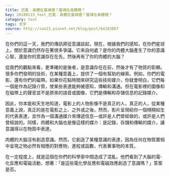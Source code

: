 ```yaml
---
title: 巴夏：身體在靈魂裡？靈魂在身體裡？
key: 20180115_text_巴夏：身體在靈魂裡？靈魂在身體裡？
category: text
tags: 文字
source: http://san23.pixnet.net/blog/post/64183867
---
```


在你們的這一天，我們的傳訊將從意識談起，現在，根據我們的感知，在你們星球上，關於意識仍然存在著很多爭議。它來自何處？是你的肉體大腦產生了你的意識心智，還是你的意識存在在先，然後再有了你的肉體的大腦？

從我們的觀點來看，更準確的是後者，是意識存在在前，然後才有了物質的彰顯。很多你們發明的技術，在某種意義上，提供了一個有幫助的線索。例如，你們的電影，還有你們的磁帶。如果你花點時間來研究這些技術媒介，你就會明白，它們每一個是作為記錄介質，使某些表達能夠被感知，傳輸和溝通。但在電影裡的圖像和在磁帶上的聲音並不是原來的語音或圖像，它們是傳輸和存儲信息的記錄媒介。

因此，你本能和天生地知道，電影上的人物影像不是真正的人，真正的人，從某種意義上說，真正的是在電影之上、之外或之後。然而，影片呈現給你一個栩栩如生的代表表達，並作為一個溝通媒介來傳遞信息—或許是人們曾經做的，或許是人們曾經說的。同樣，肉體和大腦也是像這樣的媒介：是記錄，存儲和傳輸的媒介，讓意識得以在物質中表達。

肉體的大腦沒有創造意識。然而，它創造了某種意識的表達，因為任何在物質實相中呈現之物必然有相應的對應物，進程或函數，代表著事物的本質。

在一定程度上，就是這個在你們的科學家中間造成了混亂。他們看到了大腦的電-化反應和電磁活動，想著：「是這些電化學反應和電磁效應創造了意識嗎？」答案是否。
